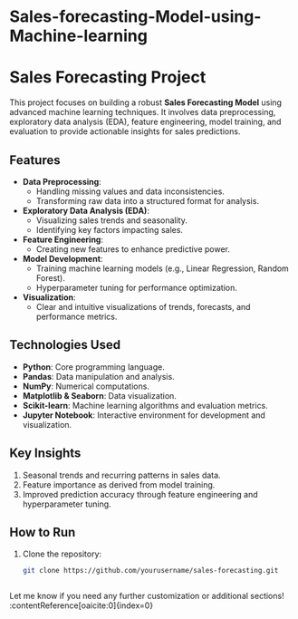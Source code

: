 # Sales-forecasting-Model-using-Machine-learning

# Sales Forecasting Project

This project focuses on building a robust **Sales Forecasting Model** using advanced machine learning techniques. It involves data preprocessing, exploratory data analysis (EDA), feature engineering, model training, and evaluation to provide actionable insights for sales predictions.

## Features
- **Data Preprocessing**:
  - Handling missing values and data inconsistencies.
  - Transforming raw data into a structured format for analysis.
- **Exploratory Data Analysis (EDA)**:
  - Visualizing sales trends and seasonality.
  - Identifying key factors impacting sales.
- **Feature Engineering**:
  - Creating new features to enhance predictive power.
- **Model Development**:
  - Training machine learning models (e.g., Linear Regression, Random Forest).
  - Hyperparameter tuning for performance optimization.
- **Visualization**:
  - Clear and intuitive visualizations of trends, forecasts, and performance metrics.

## Technologies Used
- **Python**: Core programming language.
- **Pandas**: Data manipulation and analysis.
- **NumPy**: Numerical computations.
- **Matplotlib & Seaborn**: Data visualization.
- **Scikit-learn**: Machine learning algorithms and evaluation metrics.
- **Jupyter Notebook**: Interactive environment for development and visualization.

## Key Insights
1. Seasonal trends and recurring patterns in sales data.
2. Feature importance as derived from model training.
3. Improved prediction accuracy through feature engineering and hyperparameter tuning.

## How to Run
1. Clone the repository:
   ```bash
   git clone https://github.com/yourusername/sales-forecasting.git


   
Let me know if you need any further customization or additional sections! &#8203;:contentReference[oaicite:0]{index=0}&#8203;

